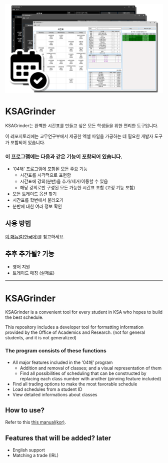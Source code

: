 <p align="center"><img src="/KSAGrinder/KSAGrinder_intro.png"></p>

# KSAGrinder
KSAGrinder는 완벽한 시간표를 만들고 싶은 모든 학생들을 위한 편리한 도구입니다.

이 레포지토리에는 교무연구부에서 제공한 엑셀 파일을 가공하는 데 필요한 개발자 도구가 포함되어 있습니다.

### 이 프로그램에는 다음과 같은 기능이 포함되어 있습니다.
* '04해' 프로그램에 포함된 모든 주요 기능
  * 시간표를 시각적으로 표현함
  * 시간표에 강의(분반)을 추가/제거/이동할 수 있음
  * 해당 강의로만 구성된 모든 가능한 시간표 조합 (고정 기능 포함)
* 모든 트레이드 옵션 찾기
* 시간표를 학번에서 불러오기
* 분반에 대한 여러 정보 확인

## 사용 방법

[이 매뉴얼(한국어)](https://drive.google.com/file/d/1C4VUWx1e7CIcYHdCBf2nzULvRDlZXJzs/view?usp=sharing)를 참고하세요.

## 추후 추가될? 기능
* 영어 지원
* 트레이드 매칭 (실제로)

----

# KSAGrinder
KSAGrinder is a convenient tool for every student in KSA who hopes to build the best schedule.

This repository includes a developer tool for formatting information provided by the Office of Academics and Research. (not for general students, and it is not generalized)

### The program consists of these functions
* All major features included in the '04해' program
  * Addition and removal of classes; and a visual representation of them
  * Find all possibilities of scheduling that can be constructed by replacing each class number with another (pinning feature included)
* Find all trading options to make the most favorable schedule
* Load schedules from a student ID
* View detailed informations about classes

## How to use?

Refer to this [this manual(kor)](https://drive.google.com/file/d/1C4VUWx1e7CIcYHdCBf2nzULvRDlZXJzs/view?usp=sharing).

## Features that will be added? later
* English support
* Matching a trade (IRL)
